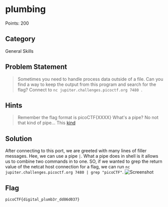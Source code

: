 # plumbing
Points: 200
## Category
General Skills
## Problem Statement
> Sometimes you need to handle process data outside of a file. Can you find a way to keep the output from this program and search for the flag? Connect to `nc jupiter.challenges.picoctf.org 7480 `.
## Hints
> Remember the flag format is picoCTF{XXXX}
> What's a pipe? No not that kind of pipe... This [kind](http://www.linfo.org/pipes.html)
## Solution
After connecting to this port, we are greeted with many lines of filler messages. Hee, we can use a pipe `|`. What a pipe does in shell is it allows us to combine two commands in to one. SO, if we wanted to grep the return value of the netcat host connection for a flag, we can run `nc jupiter.challenges.picoctf.org 7480 | grep "picoCTF"`.
![Screenshot]((image-1.png))
## Flag
`picoCTF{digital_plumb3r_dd86d037}`